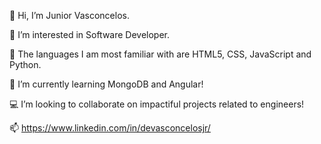 👋 Hi, I’m Junior Vasconcelos.

👀 I’m interested in Software Developer.

🐍 The languages I am most familiar with are HTML5, CSS, JavaScript and Python.

🌱 I’m currently learning MongoDB and Angular!

💻 I’m looking to collaborate on impactiful projects related to engineers!

📫 https://www.linkedin.com/in/devasconcelosjr/
